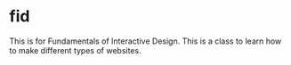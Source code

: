 # fid
This is for Fundamentals of Interactive Design.
This is a class to learn how to make different types of websites.
